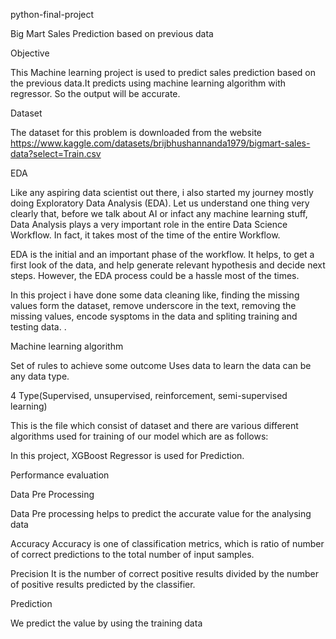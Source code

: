 python-final-project

Big Mart Sales Prediction based on previous data

Objective

This Machine learning project is used to predict sales prediction based on the previous data.It predicts using machine learning algorithm with regressor.
So the output will be accurate.

Dataset

The dataset for this problem is downloaded from the website 
https://www.kaggle.com/datasets/brijbhushannanda1979/bigmart-sales-data?select=Train.csv

EDA

Like any aspiring data scientist out there, i also started my journey mostly doing Exploratory Data Analysis (EDA). Let us understand one thing very
clearly that, before we talk about AI or infact any machine learning stuff, Data Analysis plays a very important role in the entire Data Science Workflow.
In fact, it takes most of the time of the entire Workflow.

EDA is the initial and an important phase of the workflow. It helps, to get a first look of the data, and help generate relevant hypothesis and decide next
steps. However, the EDA process could be a hassle most of the times.

In this project i have done some data cleaning like, finding the missing values form the dataset, remove underscore in the text, removing the missing values,
encode sysptoms in the data and spliting training and testing data. .

Machine learning algorithm

Set of rules to achieve some outcome Uses data to learn the data can be any data type.

4 Type(Supervised, unsupervised, reinforcement, semi-supervised learning)

This is the file which consist of dataset and there are various different algorithms used for training of our model which are as follows:

In this project, XGBoost Regressor is used for Prediction.

Performance evaluation

Data Pre Processing

Data Pre processing helps to predict the accurate value for the analysing data

Accuracy
Accuracy is one of classification metrics, which is ratio of number of correct predictions to the total number of input samples.

Precision
It is the number of correct positive results divided by the number of positive results predicted by the classifier.

Prediction

We predict the value by using the training data

